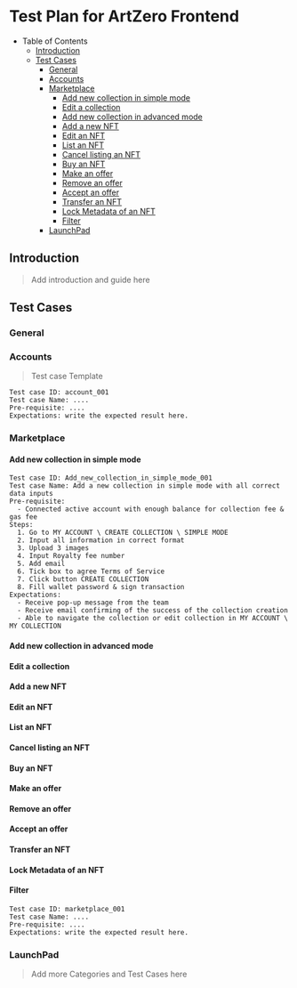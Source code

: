 # Test Plan for ArtZero Frontend

- Table of Contents
  - [Introduction](#introduction)
  - [Test Cases](#test-cases)
    - [General](#general)
    - [Accounts](#accounts)
    - [Marketplace](#marketplace)
      - [Add new collection in simple mode](#Add-new-collection-in-simple-mode)
      - [Edit a collection](#Edit-a-collection)
      - [Add new collection in advanced mode](#Add-new-collection-in-advanced-mode)
      - [Add a new NFT](#Add-a-new-NFT)
      - [Edit an NFT](#Edit-an-NFT)
      - [List an NFT](#List-an-NFT)
      - [Cancel listing an NFT](#Cancel-listing-an-NFT)
      - [Buy an NFT](#Buy-an-NFT)
      - [Make an offer](#Make-an-offer)
      - [Remove an offer](#Remove-an-offer)
      - [Accept an offer](#Accept-an-offer)
      - [Transfer an NFT](#Transfer-an-NFT)
      - [Lock Metadata of an NFT](#Lock-metadata-of-an-NFT)
      - [Filter](#Filter)
    - [LaunchPad](#launchpad)

## Introduction
> Add introduction and guide here

## Test Cases

### General

### Accounts
> Test case Template
```
Test case ID: account_001
Test case Name: ....
Pre-requisite: ....
Expectations: write the expected result here.
```

### Marketplace

#### Add new collection in simple mode

```
Test case ID: Add_new_collection_in_simple_mode_001
Test case Name: Add a new collection in simple mode with all correct data inputs
Pre-requisite: 
  - Connected active account with enough balance for collection fee & gas fee
Steps: 
  1. Go to MY ACCOUNT \ CREATE COLLECTION \ SIMPLE MODE
  2. Input all information in correct format
  3. Upload 3 images
  4. Input Royalty fee number
  5. Add email
  6. Tick box to agree Terms of Service
  7. Click button CREATE COLLECTION
  8. Fill wallet password & sign transaction
Expectations: 
  - Receive pop-up message from the team
  - Receive email confirming of the success of the collection creation
  - Able to navigate the collection or edit collection in MY ACCOUNT \ MY COLLECTION

```

#### Add new collection in advanced mode

#### Edit a collection

#### Add a new NFT

#### Edit an NFT

#### List an NFT

#### Cancel listing an NFT

#### Buy an NFT

#### Make an offer

#### Remove an offer

#### Accept an offer

#### Transfer an NFT

#### Lock Metadata of an NFT

#### Filter

```
Test case ID: marketplace_001
Test case Name: ....
Pre-requisite: ....
Expectations: write the expected result here.
```

### LaunchPad


> Add more Categories and Test Cases here
